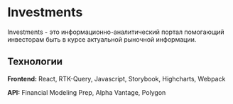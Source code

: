# Investments

Investments - это информационно-аналитический портал помогающий инвесторам быть в курсе актуальной рыночной информации.

## Технологии

**Frontend:** React, RTK-Query, Javascript, Storybook, Highcharts, Webpack

**API:** Financial Modeling Prep, Alpha Vantage, Polygon

